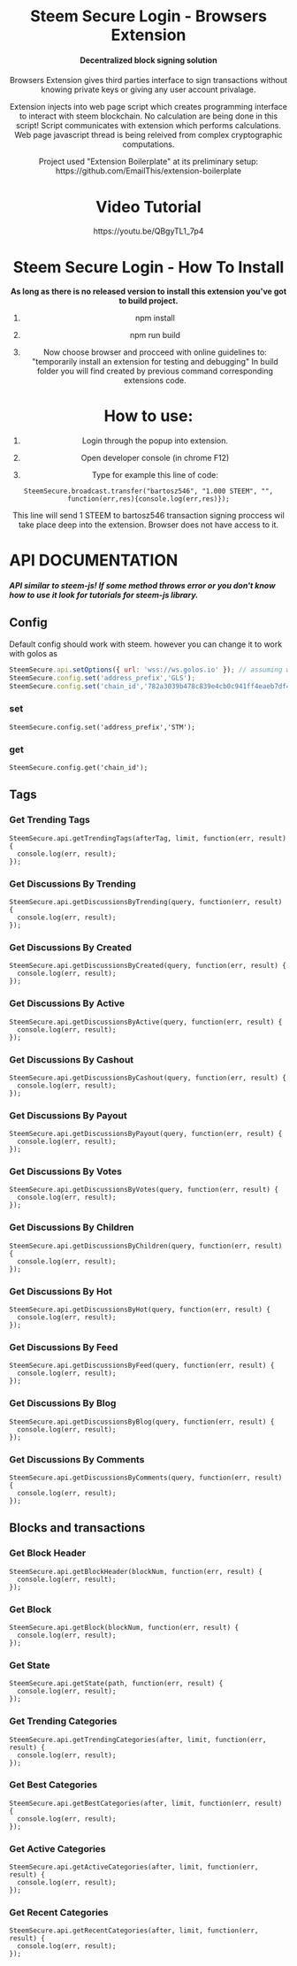 <div align="center">
  <h1>
    Steem Secure Login - Browsers Extension
  </h1>
  <h4>Decentralized block signing solution<h4>
</div>
<div align="center">
  <p>
    Browsers Extension gives third parties interface to sign transactions without knowing private keys or 
    giving any user account privalage.
  </p>
  <p>
    Extension injects into web page script which creates programming interface to interact with steem blockchain.
    No calculation are being done in this script! Script communicates with extension which performs calculations.
    Web page javascript thread is being releived from  complex cryptographic computations.
  </p>
  <p>
  Project used "Extension Boilerplate" at its preliminary setup:
  https://github.com/EmailThis/extension-boilerplate
  </p>
</div>

<div align="center">
  <h1>Video Tutorial</h1>
  https://youtu.be/QBgyTL1_7p4
</div>

<div align="center">
  <h1>
    Steem Secure Login - How To Install
  </h1>
</div>
<div align="center">

<p><b>As long as there is no released version to install this extension you've got to build project.</b></p>

<p>

  1. npm install
  
  2. npm run build
  
  3. Now choose browser and procceed with online guidelines to: "temporarily install an extension for testing and debugging"
   In build folder you will find created by previous command corresponding extensions code.

</p>
</div>

<div align="center">
  <h1>
    How to use:
  </h1>
  
  1. Login through the popup into extension.

  2. Open developer console (in chrome F12)
  
  3. Type for example this line of code:
  ```
  SteemSecure.broadcast.transfer("bartosz546", "1.000 STEEM", "", function(err,res){console.log(err,res)});
  ```
  This line will send 1 STEEM to bartosz546 transaction signing proccess wil take place deep into the extension. 
  Browser does not have access to it.

</div>

<div>
  <h1>
    API DOCUMENTATION
  </h1>
  
  ##### API similar to steem-js! If some method throws error or you don't know how to use it look for tutorials for steem-js library.
  
</div>

## Config
Default config should work with steem. however you can change it to work with golos
as 
```js
SteemSecure.api.setOptions({ url: 'wss://ws.golos.io' }); // assuming websocket is work at ws.golos.io
SteemSecure.config.set('address_prefix','GLS');
SteemSecure.config.set('chain_id','782a3039b478c839e4cb0c941ff4eaeb7df40bdd68bd441afd444b9da763de12');
```
### set
```
SteemSecure.config.set('address_prefix','STM');
```
### get
```
SteemSecure.config.get('chain_id');
```

## Tags

### Get Trending Tags
```
SteemSecure.api.getTrendingTags(afterTag, limit, function(err, result) {
  console.log(err, result);
});
```
### Get Discussions By Trending
```
SteemSecure.api.getDiscussionsByTrending(query, function(err, result) {
  console.log(err, result);
});
```
### Get Discussions By Created
```
SteemSecure.api.getDiscussionsByCreated(query, function(err, result) {
  console.log(err, result);
});
```
### Get Discussions By Active
```
SteemSecure.api.getDiscussionsByActive(query, function(err, result) {
  console.log(err, result);
});
```
### Get Discussions By Cashout
```
SteemSecure.api.getDiscussionsByCashout(query, function(err, result) {
  console.log(err, result);
});
```
### Get Discussions By Payout
```
SteemSecure.api.getDiscussionsByPayout(query, function(err, result) {
  console.log(err, result);
});
```
### Get Discussions By Votes
```
SteemSecure.api.getDiscussionsByVotes(query, function(err, result) {
  console.log(err, result);
});
```
### Get Discussions By Children
```
SteemSecure.api.getDiscussionsByChildren(query, function(err, result) {
  console.log(err, result);
});
```
### Get Discussions By Hot
```
SteemSecure.api.getDiscussionsByHot(query, function(err, result) {
  console.log(err, result);
});
```
### Get Discussions By Feed
```
SteemSecure.api.getDiscussionsByFeed(query, function(err, result) {
  console.log(err, result);
});
```
### Get Discussions By Blog
```
SteemSecure.api.getDiscussionsByBlog(query, function(err, result) {
  console.log(err, result);
});
```
### Get Discussions By Comments
```
SteemSecure.api.getDiscussionsByComments(query, function(err, result) {
  console.log(err, result);
});
```

## Blocks and transactions

### Get Block Header
```
SteemSecure.api.getBlockHeader(blockNum, function(err, result) {
  console.log(err, result);
});
```
### Get Block
```
SteemSecure.api.getBlock(blockNum, function(err, result) {
  console.log(err, result);
});
```
### Get State
```
SteemSecure.api.getState(path, function(err, result) {
  console.log(err, result);
});
```
### Get Trending Categories
```
SteemSecure.api.getTrendingCategories(after, limit, function(err, result) {
  console.log(err, result);
});
```
### Get Best Categories
```
SteemSecure.api.getBestCategories(after, limit, function(err, result) {
  console.log(err, result);
});
```
### Get Active Categories
```
SteemSecure.api.getActiveCategories(after, limit, function(err, result) {
  console.log(err, result);
});
```
### Get Recent Categories
```
SteemSecure.api.getRecentCategories(after, limit, function(err, result) {
  console.log(err, result);
});
```
